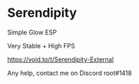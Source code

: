 # Serendipity

Simple Glow ESP

Very Stable + High FPS

https://void.to/t/Serendipity-External

Any help, contact me on Discord
root#1418
